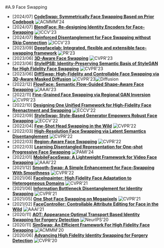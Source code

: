 #A.9 Face Swapping
- [2024/07] [**CodeSwap: Symmetrically Face Swapping Based on Prior Codebook**](https://openreview.net/forum?id=TYbuVVM3iR) ![ACMMM'24](https://img.shields.io/badge/ACMMM'24-f1b800)
- [2024/07] **[BlendFace: Re-designing Identity Encoders for Face-Swapping](https://arxiv.org/abs/2307.10854)** ![ICCV'23](https://img.shields.io/badge/ICCV'23-f1b800)
- [2024/07] **[Reinforced Disentanglement for Face Swapping without Skip Connection](https://openaccess.thecvf.com/content/ICCV2023/papers/Ren_Reinforced_Disentanglement_for_Face_Swapping_without_Skip_Connection_ICCV_2023_paper.pdf)** ![ICCV'23](https://img.shields.io/badge/ICCV'23-f1b800)
- [2023/09] **[Deepfacelab: Integrated, flexible and extensible face-swapping framework](https://www.sciencedirect.com/science/article/pii/S0031320323003291)** ![PR'23](https://img.shields.io/badge/PR'23-B2DFDB)
- [2023/06] **[3D-Aware Face Swapping](https://openaccess.thecvf.com/content/CVPR2023/papers/Li_3D-Aware_Face_Swapping_CVPR_2023_paper.pdf)** ![CVPR'23](https://img.shields.io/badge/CVPR'23-f1b800)
- [2023/06] **[StyleIPSB: Identity-Preserving Semantic Basis of StyleGAN for High Fidelity Face Swapping](https://openaccess.thecvf.com/content/CVPR2023/papers/Jiang_StyleIPSB_Identity-Preserving_Semantic_Basis_of_StyleGAN_for_High_Fidelity_Face_CVPR_2023_paper.pdf)** ![CVPR'23](https://img.shields.io/badge/CVPR'23-f1b800)
- [2023/06] [**DiffSwap: High-Fidelity and Controllable Face Swapping via 3D-Aware Masked Diffusion**](https://openaccess.thecvf.com/content/CVPR2023/papers/Zhao_DiffSwap_High-Fidelity_and_Controllable_Face_Swapping_via_3D-Aware_Masked_Diffusion_CVPR_2023_paper.pdf) ![CVPR'23](https://img.shields.io/badge/CVPR'23-f1b800)![Diffusion](https://img.shields.io/badge/Diffusion-a99cf4)
- [2022/12] [**FlowFace: Semantic Flow-Guided Shape-Aware Face Swapping**](https://ojs.aaai.org/index.php/AAAI/article/view/25444/25216) ![AAAI'23](https://img.shields.io/badge/AAAI'23-f1b800)
- [2022/11] **[Fine-Grained Face Swapping via Regional GAN Inversion](https://openaccess.thecvf.com/content/CVPR2023/papers/Liu_Fine-Grained_Face_Swapping_via_Regional_GAN_Inversion_CVPR_2023_paper.pdf)** ![CVPR'23](https://img.shields.io/badge/CVPR'23-f1b800)
- [2022/10] [**Designing One Unified Framework for High-Fidelity Face Reenactment and Swapping**](https://www.ecva.net/papers/eccv_2022/papers_ECCV/papers/136750053.pdf) ![ECCV'22](https://img.shields.io/badge/ECCV'22-f1b800)
- [2022/09] [**StyleSwap: Style-Based Generator Empowers Robust Face Swapping**](https://www.ecva.net/papers/eccv_2022/papers_ECCV/papers/136740644.pdf) ![ECCV'22](https://img.shields.io/badge/ECCV'22-f1b800)
- [2022/04] **[Few-Shot Head Swapping in the Wild](https://arxiv.org/abs/2204.13100)** ![CVPR'22](https://img.shields.io/badge/CVPR'22-f1b800)
- [2022/03] **[High-Resolution Face Swapping via Latent Semantics Disentanglement](https://openaccess.thecvf.com/content/CVPR2022/papers/Xu_High-Resolution_Face_Swapping_via_Latent_Semantics_Disentanglement_CVPR_2022_paper.pdf)** ![CVPR'22](https://img.shields.io/badge/CVPR'22-f1b800)
- [2022/03] [**Region-Aware Face Swapping**](https://openaccess.thecvf.com/content/CVPR2022/papers/Xu_Region-Aware_Face_Swapping_CVPR_2022_paper.pdf) ![CVPR'22](https://img.shields.io/badge/CVPR'22-f1b800)
- [2022/03] [**Learning Disentangled Representation for One-shot Progressive Face Swapping**](https://arxiv.org/abs/2203.12985) ![PAMI'24](https://img.shields.io/badge/PAMI'24-B2DFDB)
- [2022/01] [**MobileFaceSwap: A Lightweight Framework for Video Face Swapping**](https://cdn.aaai.org/ojs/20203/20203-13-24216-1-2-20220628.pdf) ![AAAI'22](https://img.shields.io/badge/AAAI'22-f1b800)
- [2021/12] [**Smooth-Swap: A Simple Enhancement for Face-Swapping With Smoothness**](https://openaccess.thecvf.com/content/CVPR2022/papers/Kim_Smooth-Swap_A_Simple_Enhancement_for_Face-Swapping_With_Smoothness_CVPR_2022_paper.pdf) ![CVPR'22](https://img.shields.io/badge/CVPR'22-f1b800)
- [2021/06] [**FaceInpainter: High Fidelity Face Adaptation to Heterogeneous Domains**](https://openaccess.thecvf.com/content/CVPR2021/papers/Li_FaceInpainter_High_Fidelity_Face_Adaptation_to_Heterogeneous_Domains_CVPR_2021_paper.pdf) ![CVPR'21](https://img.shields.io/badge/CVPR'21-f1b800)
- [2021/06] [**Information Bottleneck Disentanglement for Identity Swapping**](https://openaccess.thecvf.com/content/CVPR2021/papers/Gao_Information_Bottleneck_Disentanglement_for_Identity_Swapping_CVPR_2021_paper.pdf) ![CVPR'21](https://img.shields.io/badge/CVPR'21-f1b800)
- [2021/05] [**One Shot Face Swapping on Megapixels**](https://arxiv.org/abs/2105.04932) ![CVPR'21](https://img.shields.io/badge/CVPR'21-f1b800)
- [2021/02] [**FaceController: Controllable Attribute Editing for Face in the Wild**](https://arxiv.org/abs/2102.11464) ![AAAI'21](https://img.shields.io/badge/AAAI'21-f1b800)
- [2020/11] **[AOT: Appearance Optimal Transport Based Identity Swapping for Forgery Detection](https://proceedings.neurips.cc/paper_files/paper/2020/file/f718499c1c8cef6730f9fd03c8125cab-Paper.pdf)** ![NeurIPS'20](https://img.shields.io/badge/NeurIPS'20-f1b800)
- [2020/11] [**SimSwap: An Efficient Framework For High Fidelity Face Swapping**](https://arxiv.org/abs/2106.06340) ![ACMMM'20](https://img.shields.io/badge/ACMMM'20-f1b800)
- [2020/06] **[Advancing High Fidelity Identity Swapping for Forgery Detection](https://openaccess.thecvf.com/content_CVPR_2020/papers/Li_Advancing_High_Fidelity_Identity_Swapping_for_Forgery_Detection_CVPR_2020_paper.pdf)** ![CVPR'20](https://img.shields.io/badge/CVPR'20-f1b800)
